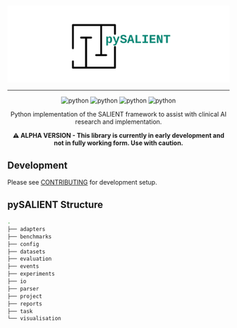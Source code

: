 <img src="logo/logo_3_no_border.svg" alt="pySALIENT" ></img>

***
<div align="center">
<img alt="python" src="https://img.shields.io/badge/license-%20%20GNU%20GPLv3%20-green?style=for-the-badge"></a>
<img alt="python" src="https://img.shields.io/badge/python-3.11-blue?style=for-the-badge"></a>
<img alt="python" src="https://img.shields.io/badge/code%20style-black-black?style=for-the-badge"></a>
<img alt="python" src="https://img.shields.io/badge/coverage-70-red?style=for-the-badge"></a>

Python implementation of the SALIENT framework to 
assist with clinical AI research and implementation.

**⚠️ ALPHA VERSION - This library is currently in early development and not in fully working form. Use with caution.**
</div>

## Development

Please see [CONTRIBUTING](CONTRIBUTING.md) for development setup.

## pySALIENT Structure

```bash
.
├── adapters
├── benchmarks
├── config
├── datasets
├── evaluation
├── events
├── experiments
├── io
├── parser
├── project
├── reports
├── task
└── visualisation
```


